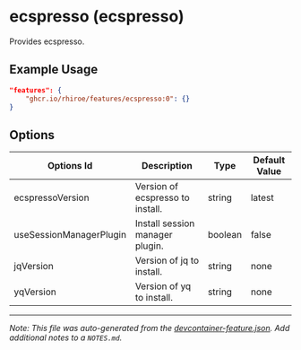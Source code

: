
# ecspresso (ecspresso)

Provides ecspresso.

## Example Usage

```json
"features": {
    "ghcr.io/rhiroe/features/ecspresso:0": {}
}
```

## Options

| Options Id | Description | Type | Default Value |
|-----|-----|-----|-----|
| ecspressoVersion | Version of ecspresso to install. | string | latest |
| useSessionManagerPlugin | Install session manager plugin. | boolean | false |
| jqVersion | Version of jq to install. | string | none |
| yqVersion | Version of yq to install. | string | none |



---

_Note: This file was auto-generated from the [devcontainer-feature.json](https://github.com/rhiroe/features/blob/main/src/ecspresso/devcontainer-feature.json).  Add additional notes to a `NOTES.md`._
